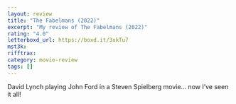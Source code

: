 ```yaml
---
layout: review
title: "The Fabelmans (2022)"
excerpt: "My review of The Fabelmans (2022)"
rating: "4.0"
letterboxd_url: https://boxd.it/3xkTu7
mst3k:
rifftrax:
category: movie-review
tags: []
---
```


David Lynch playing John Ford in a Steven Spielberg movie… now I’ve seen it all!
